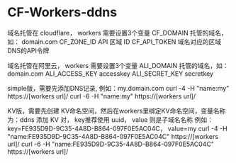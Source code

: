# CF-Workers-ddns

域名托管在 cloudflare， workers 需要设置3个变量
CF_DOMAIN         托管的域名，如： domain.com
CF_ZONE_ID        API 区域 ID
CF_API_TOKEN      域名对应的区域DNS的API令牌

域名托管在阿里云， workers 需要设置3个变量
ALI_DOMAIN        托管的域名，如： domain.com
ALI_ACCESS_KEY    accesskey
ALI_SECRET_KEY    secretkey

simple版，需要先添加DNS记录, 例如：my.domain.com
curl -4 -H "name:my" https://[workers url]/
curl -6 -H "name:my" https://[workers url]/

KV版，需要先创建 KV命名空间，然后在workers里绑定KV命名空间，变量名称为：ddns
添加 KV 对， key推荐使用 uuid， value 则是子域名名称
例如： key=FE935D9D-9C35-4A8D-B864-097F0E5AC04C， value=my
curl -4 -H "name:FE935D9D-9C35-4A8D-B864-097F0E5AC04C" https://[workers url]/
curl -6 -H "name:FE935D9D-9C35-4A8D-B864-097F0E5AC04C" https://[workers url]/
